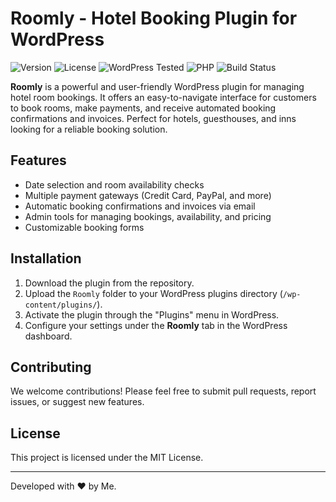 # Roomly - Hotel Booking Plugin for WordPress

![Version](https://img.shields.io/badge/version-1.0.0-brightgreen)
![License](https://img.shields.io/badge/license-MIT-blue)
![WordPress Tested](https://img.shields.io/badge/WordPress-tested%20up%20to-6.0-green)
![PHP](https://img.shields.io/badge/PHP-%3E%3D7.4-blue)
![Build Status](https://img.shields.io/badge/build-passing-brightgreen)

**Roomly** is a powerful and user-friendly WordPress plugin for managing hotel room bookings. It offers an easy-to-navigate interface for customers to book rooms, make payments, and receive automated booking confirmations and invoices. Perfect for hotels, guesthouses, and inns looking for a reliable booking solution.

## Features
- Date selection and room availability checks
- Multiple payment gateways (Credit Card, PayPal, and more)
- Automatic booking confirmations and invoices via email
- Admin tools for managing bookings, availability, and pricing
- Customizable booking forms

## Installation
1. Download the plugin from the repository.
2. Upload the `Roomly` folder to your WordPress plugins directory (`/wp-content/plugins/`).
3. Activate the plugin through the "Plugins" menu in WordPress.
4. Configure your settings under the **Roomly** tab in the WordPress dashboard.

## Contributing
We welcome contributions! Please feel free to submit pull requests, report issues, or suggest new features.

## License
This project is licensed under the MIT License.

---

Developed with ❤️ by Me.
